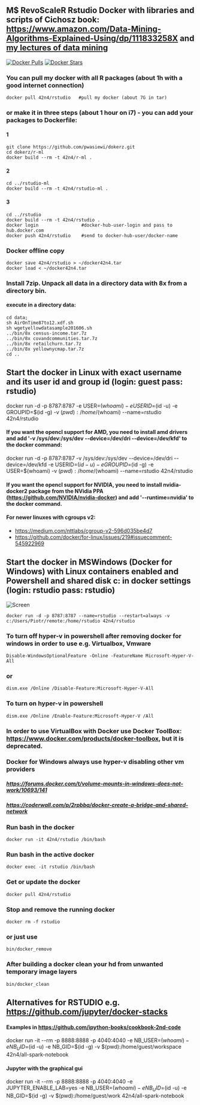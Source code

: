 ## M$ RevoScaleR Rstudio Docker with libraries and scripts of Cichosz book: https://www.amazon.com/Data-Mining-Algorithms-Explained-Using/dp/111833258X and [my lectures of data mining](https://github.com/pwasiewi/earin)

[![Docker Pulls](https://img.shields.io/docker/pulls/42n4/rstudio.svg)](https://hub.docker.com/r/42n4/rstudio/)
[![Docker Stars](https://img.shields.io/docker/stars/42n4/rstudio.svg)](https://hub.docker.com/r/42n4/rstudio/)

### You can pull my docker with all R packages (about 1h with a good internet connection)
```
docker pull 42n4/rstudio   #pull my docker (about 7G in tar)
```
### or make it in three steps (about 1 hour on i7) - you can add your packages to Dockerfile:
#### 1
```
git clone https://github.com/pwasiewi/dokerz.git
cd dokerz/r-ml
docker build --rm -t 42n4/r-ml .
```
#### 2
```
cd ../rstudio-ml
docker build --rm -t 42n4/rstudio-ml .
```
#### 3
```
cd ../rstudio
docker build --rm -t 42n4/rstudio .
docker login 				#docker-hub-user-login and pass to hub.docker.com
docker push 42n4/rstudio 	#send to docker-hub-user/docker-name
```
### Docker offline copy
```
docker save 42n4/rstudio > ~/docker42n4.tar 
docker load < ~/docker42n4.tar
```
### Install 7zip. Unpack all data in a directory data with 8x from a directory bin. 
#### execute in a directory data: 
```
cd data; 
sh AirOnTime87to12.xdf.sh 
sh wgetyellowdatasample201606.sh
../bin/8x census-income.tar.7z
../bin/8x covandcommunities.tar.7z
../bin/8x retailchurn.tar.7z
../bin/8x yellownycmap.tar.7z
cd ..
```
## Start the docker in Linux with exact username and its user id and group id (login: guest pass: rstudio)
docker run -d -p 8787:8787 -e USER=$(whoami) -e USERID=$(id -u) -e GROUPID=$(id -g) -v $(pwd):/home/$(whoami) --name=rstudio 42n4/rstudio

#### If you want the opencl support for AMD, you need to install amd drivers and add '-v /sys/dev:/sys/dev --device=/dev/dri  --device=/dev/kfd' to the docker command:
docker run -d -p 8787:8787 -v /sys/dev:/sys/dev --device=/dev/dri  --device=/dev/kfd -e USERID=$(id -u) -e GROUPID=$(id -g) -e USER=$(whoami) -v $(pwd):/home/$(whoami) --name=rstudio 42n4/rstudio

#### If you want the opencl support for NVIDIA, you need to install nvidia-docker2 package from the NVidia PPA (https://github.com/NVIDIA/nvidia-docker) and add '--runtime=nvidia' to the docker command.

#### For newer linuxes with cgroups v2:
 - https://medium.com/nttlabs/cgroup-v2-596d035be4d7
 - https://github.com/docker/for-linux/issues/219#issuecomment-545922969

## Start the docker in MSWindows (Docker for Windows) with Linux containers enabled and Powershell and shared disk c: in docker settings (login: rstudio pass: rstudio)
![Screen](https://github.com/pwasiewi/dokerz/raw/master/rstudio/linux_docker_in_windows10.png)
```
docker run -d -p 8787:8787 --name=rstudio --restart=always -v c:/Users/Piotr/remote:/home/rstudio 42n4/rstudio
```
### To turn off hyper-v in powershell after removing docker for windows in order to use e.g. Virtualbox, Vmware
```
Disable-WindowsOptionalFeature -Online -FeatureName Microsoft-Hyper-V-All
```
### or
```
dism.exe /Online /Disable-Feature:Microsoft-Hyper-V-All
```
### To turn on hyper-v in powershell
```
dism.exe /Online /Enable-Feature:Microsoft-Hyper-V /All
```
### In order to use VirtualBox with Docker use Docker ToolBox: https://www.docker.com/products/docker-toolbox, but it is deprecated.

### Docker for Windows always use hyper-v disabling other vm providers

##### https://forums.docker.com/t/volume-mounts-in-windows-does-not-work/10693/141
##### https://coderwall.com/p/2rpbba/docker-create-a-bridge-and-shared-network

### Run bash in the docker
```
docker run -it 42n4/rstudio /bin/bash
```
### Run bash in the active docker
```
docker exec -it rstudio /bin/bash
```
### Get or update the docker
```
docker pull 42n4/rstudio
```
### Stop and remove the running docker
```
docker rm -f rstudio
```
### or just use
```
bin/docker_remove
```
### After building a docker clean your hd from unwanted temporary image layers
```
bin/docker_clean
```
## Alternatives for RSTUDIO e.g. https://github.com/jupyter/docker-stacks
#### Examples in https://github.com/ipython-books/cookbook-2nd-code
docker run -it --rm -p 8888:8888 -p 4040:4040 -e NB_USER=$(whoami) -e NB_UID=$(id -u) -e NB_GID=$(id -g) -v $(pwd):/home/guest/workspace 42n4/all-spark-notebook

#### Jupyter with the graphical gui
docker run -it --rm -p 8888:8888 -p 4040:4040 -e JUPYTER_ENABLE_LAB=yes -e NB_USER=$(whoami) -e NB_UID=$(id -u) -e NB_GID=$(id -g)  -v $(pwd):/home/guest/work 42n4/all-spark-notebook

